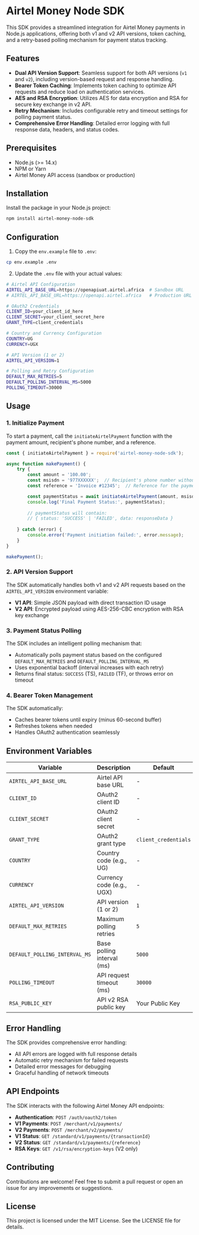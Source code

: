 # Airtel Money Node SDK

This SDK provides a streamlined integration for Airtel Money payments in Node.js applications, offering both v1 and v2 API versions, token caching, and a retry-based polling mechanism for payment status tracking.

## Features

- **Dual API Version Support**: Seamless support for both API versions (`v1` and `v2`), including version-based request and response handling.
- **Bearer Token Caching**: Implements token caching to optimize API requests and reduce load on authentication services.
- **AES and RSA Encryption**: Utilizes AES for data encryption and RSA for secure key exchange in v2 API.
- **Retry Mechanism**: Includes configurable retry and timeout settings for polling payment status.
- **Comprehensive Error Handling**: Detailed error logging with full response data, headers, and status codes.

## Prerequisites

- Node.js (>= 14.x)
- NPM or Yarn
- Airtel Money API access (sandbox or production)

## Installation

Install the package in your Node.js project:

```bash
npm install airtel-money-node-sdk
```

## Configuration

1. Copy the `env.example` file to `.env`:
```bash
cp env.example .env
```

2. Update the `.env` file with your actual values:

```bash
# Airtel API Configuration
AIRTEL_API_BASE_URL=https://openapiuat.airtel.africa  # Sandbox URL
# AIRTEL_API_BASE_URL=https://openapi.airtel.africa   # Production URL

# OAuth2 Credentials
CLIENT_ID=your_client_id_here
CLIENT_SECRET=your_client_secret_here
GRANT_TYPE=client_credentials

# Country and Currency Configuration
COUNTRY=UG
CURRENCY=UGX

# API Version (1 or 2)
AIRTEL_API_VERSION=1

# Polling and Retry Configuration
DEFAULT_MAX_RETRIES=5
DEFAULT_POLLING_INTERVAL_MS=5000
POLLING_TIMEOUT=30000
```

## Usage

### 1. Initialize Payment

To start a payment, call the `initiateAirtelPayment` function with the payment amount, recipient's phone number, and a reference.

```javascript
const { initiateAirtelPayment } = require('airtel-money-node-sdk');

async function makePayment() {
    try {
        const amount = '100.00';
        const msisdn = '977XXXXXX';  // Recipient's phone number without country code
        const reference = 'Invoice #12345';  // Reference for the payment

        const paymentStatus = await initiateAirtelPayment(amount, msisdn, reference);
        console.log('Final Payment Status:', paymentStatus);
        
        // paymentStatus will contain:
        // { status: 'SUCCESS' | 'FAILED', data: responseData }
        
    } catch (error) {
        console.error('Payment initiation failed:', error.message);
    }
}

makePayment();
```

### 2. API Version Support

The SDK automatically handles both v1 and v2 API requests based on the `AIRTEL_API_VERSION` environment variable:

- **V1 API**: Simple JSON payload with direct transaction ID usage
- **V2 API**: Encrypted payload using AES-256-CBC encryption with RSA key exchange

### 3. Payment Status Polling

The SDK includes an intelligent polling mechanism that:
- Automatically polls payment status based on the configured `DEFAULT_MAX_RETRIES` and `DEFAULT_POLLING_INTERVAL_MS`
- Uses exponential backoff (interval increases with each retry)
- Returns final status: `SUCCESS` (TS), `FAILED` (TF), or throws error on timeout

### 4. Bearer Token Management

The SDK automatically:
- Caches bearer tokens until expiry (minus 60-second buffer)
- Refreshes tokens when needed
- Handles OAuth2 authentication seamlessly

## Environment Variables

| Variable | Description | Default | Required |
|----------|-------------|---------|----------|
| `AIRTEL_API_BASE_URL` | Airtel API base URL | - | Yes |
| `CLIENT_ID` | OAuth2 client ID | - | Yes |
| `CLIENT_SECRET` | OAuth2 client secret | - | Yes |
| `GRANT_TYPE` | OAuth2 grant type | `client_credentials` | Yes |
| `COUNTRY` | Country code (e.g., UG) | - | Yes |
| `CURRENCY` | Currency code (e.g., UGX) | - | Yes |
| `AIRTEL_API_VERSION` | API version (1 or 2) | `1` | No |
| `DEFAULT_MAX_RETRIES` | Maximum polling retries | `5` | No |
| `DEFAULT_POLLING_INTERVAL_MS` | Base polling interval (ms) | `5000` | No |
| `POLLING_TIMEOUT` | API request timeout (ms) | `30000` | No |
| `RSA_PUBLIC_KEY` | API v2 RSA public key | Your Public Key | Yes |

## Error Handling

The SDK provides comprehensive error handling:
- All API errors are logged with full response details
- Automatic retry mechanism for failed requests
- Detailed error messages for debugging
- Graceful handling of network timeouts

## API Endpoints

The SDK interacts with the following Airtel Money API endpoints:

- **Authentication**: `POST /auth/oauth2/token`
- **V1 Payments**: `POST /merchant/v1/payments/`
- **V2 Payments**: `POST /merchant/v2/payments/`
- **V1 Status**: `GET /standard/v1/payments/{transactionId}`
- **V2 Status**: `GET /standard/v1/payments/{reference}`
- **RSA Keys**: `GET /v1/rsa/encryption-keys` (V2 only)

## Contributing

Contributions are welcome! Feel free to submit a pull request or open an issue for any improvements or suggestions.

## License

This project is licensed under the MIT License. See the LICENSE file for details. 